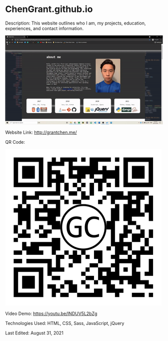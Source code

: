 # ChenGrant.github.io

Description: This website outlines who I am, my projects, education, experiences, and contact information.

![Alt Text](https://github.com/ChenGrant/ChenGrant.github.io/blob/8aae29c89390c9579c62447344bc2d590d7a8820/about/gif.gif)

Website Link: http://grantchen.me/

QR Code:

![Alt Text](https://github.com/ChenGrant/ChenGrant.github.io/blob/00a4b20991983b7adfe2159d0237e496432f8989/about/qr%20code.png)

Video Demo: https://youtu.be/lNDUV5L2bZg

Technologies Used: HTML, CSS, Sass, JavaScript, jQuery

Last Edited: August 31, 2021
